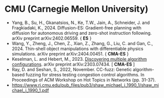 # CMU (Carnegie Mellon University)

* Yang, B., Su, H., Gkanatsios, N., Ke, T.W., Jain, A., Schneider, J. and Fragkiadaki, K., 2024. Diffusion-ES: Gradient-free planning with diffusion for autonomous driving and zero-shot instruction following. arXiv preprint arXiv:2402.06559. { **ES** }
* Wang, Y., Zheng, J., Chen, Z., Xian, Z., Zhang, G., Liu, C. and Gan, C., 2024. Thin-shell object manipulations with differentiable physics simulations. arXiv preprint arXiv:2404.00451. { **CMA-ES** }
* Keselman, L. and Hebert, M., 2023. [Discovering multiple algorithm configurations](https://arxiv.org/abs/2303.07434). arXiv preprint arXiv:2303.07434. [ **CMA-ES** ]
* Ray, D. and Seshan, S., 2022, November. CC-fuzz: Genetic algorithm-based fuzzing for stress testing congestion control algorithms. In Proceedings of ACM Workshop on Hot Topics in Networks (pp. 31-37).
* https://www.ri.cmu.edu/pub_files/pub3/shaw_michael_j_1990_1/shaw_michael_j_1990_1.pdf

